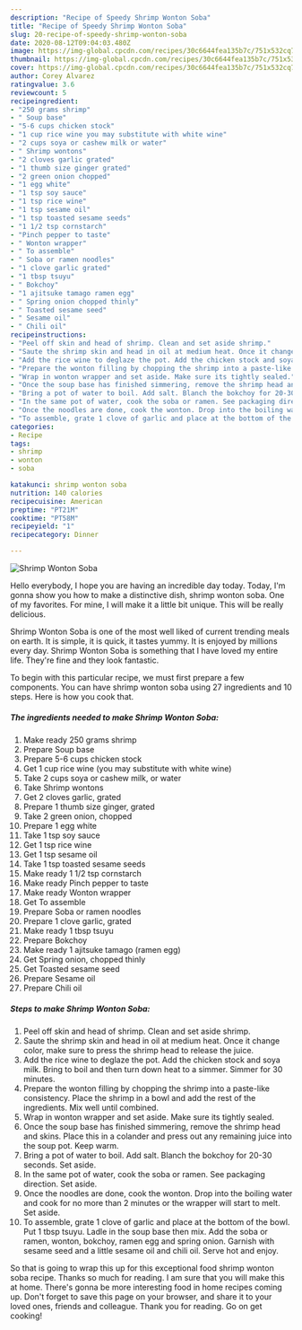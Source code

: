 ```yaml
---
description: "Recipe of Speedy Shrimp Wonton Soba"
title: "Recipe of Speedy Shrimp Wonton Soba"
slug: 20-recipe-of-speedy-shrimp-wonton-soba
date: 2020-08-12T09:04:03.480Z
image: https://img-global.cpcdn.com/recipes/30c6644fea135b7c/751x532cq70/shrimp-wonton-soba-recipe-main-photo.jpg
thumbnail: https://img-global.cpcdn.com/recipes/30c6644fea135b7c/751x532cq70/shrimp-wonton-soba-recipe-main-photo.jpg
cover: https://img-global.cpcdn.com/recipes/30c6644fea135b7c/751x532cq70/shrimp-wonton-soba-recipe-main-photo.jpg
author: Corey Alvarez
ratingvalue: 3.6
reviewcount: 5
recipeingredient:
- "250 grams shrimp"
- " Soup base"
- "5-6 cups chicken stock"
- "1 cup rice wine you may substitute with white wine"
- "2 cups soya or cashew milk or water"
- " Shrimp wontons"
- "2 cloves garlic grated"
- "1 thumb size ginger grated"
- "2 green onion chopped"
- "1 egg white"
- "1 tsp soy sauce"
- "1 tsp rice wine"
- "1 tsp sesame oil"
- "1 tsp toasted sesame seeds"
- "1 1/2 tsp cornstarch"
- "Pinch pepper to taste"
- " Wonton wrapper"
- " To assemble"
- " Soba or ramen noodles"
- "1 clove garlic grated"
- "1 tbsp tsuyu"
- " Bokchoy"
- "1 ajitsuke tamago ramen egg"
- " Spring onion chopped thinly"
- " Toasted sesame seed"
- " Sesame oil"
- " Chili oil"
recipeinstructions:
- "Peel off skin and head of shrimp. Clean and set aside shrimp."
- "Saute the shrimp skin and head in oil at medium heat. Once it change color, make sure to press the shrimp head to release the juice."
- "Add the rice wine to deglaze the pot. Add the chicken stock and soya milk. Bring to boil and then turn down heat to a simmer. Simmer for 30 minutes."
- "Prepare the wonton filling by chopping the shrimp into a paste-like consistency. Place the shrimp in a bowl and add the rest of the ingredients. Mix well until combined."
- "Wrap in wonton wrapper and set aside. Make sure its tightly sealed."
- "Once the soup base has finished simmering, remove the shrimp head and skins. Place this in a colander and press out any remaining juice into the soup pot. Keep warm."
- "Bring a pot of water to boil. Add salt. Blanch the bokchoy for 20-30 seconds. Set aside."
- "In the same pot of water, cook the soba or ramen. See packaging direction. Set aside."
- "Once the noodles are done, cook the wonton. Drop into the boiling water and cook for no more than 2 minutes or the wrapper will start to melt. Set aside."
- "To assemble, grate 1 clove of garlic and place at the bottom of the bowl. Put 1 tbsp tsuyu. Ladle in the soup base then mix. Add the soba or ramen, wonton, bokchoy, ramen egg and spring onion. Garnish with sesame seed and a little sesame oil and chili oil. Serve hot and enjoy."
categories:
- Recipe
tags:
- shrimp
- wonton
- soba

katakunci: shrimp wonton soba 
nutrition: 140 calories
recipecuisine: American
preptime: "PT21M"
cooktime: "PT58M"
recipeyield: "1"
recipecategory: Dinner

---
```



![Shrimp Wonton Soba](https://img-global.cpcdn.com/recipes/30c6644fea135b7c/751x532cq70/shrimp-wonton-soba-recipe-main-photo.jpg)

Hello everybody, I hope you are having an incredible day today. Today, I'm gonna show you how to make a distinctive dish, shrimp wonton soba. One of my favorites. For mine, I will make it a little bit unique. This will be really delicious.



Shrimp Wonton Soba is one of the most well liked of current trending meals on earth. It is simple, it is quick, it tastes yummy. It is enjoyed by millions every day. Shrimp Wonton Soba is something that I have loved my entire life. They're fine and they look fantastic.


To begin with this particular recipe, we must first prepare a few components. You can have shrimp wonton soba using 27 ingredients and 10 steps. Here is how you cook that.

<!--inarticleads1-->

##### The ingredients needed to make Shrimp Wonton Soba:

1. Make ready 250 grams shrimp
1. Prepare  Soup base
1. Prepare 5-6 cups chicken stock
1. Get 1 cup rice wine (you may substitute with white wine)
1. Take 2 cups soya or cashew milk, or water
1. Take  Shrimp wontons
1. Get 2 cloves garlic, grated
1. Prepare 1 thumb size ginger, grated
1. Take 2 green onion, chopped
1. Prepare 1 egg white
1. Take 1 tsp soy sauce
1. Get 1 tsp rice wine
1. Get 1 tsp sesame oil
1. Take 1 tsp toasted sesame seeds
1. Make ready 1 1/2 tsp cornstarch
1. Make ready Pinch pepper to taste
1. Make ready  Wonton wrapper
1. Get  To assemble
1. Prepare  Soba or ramen noodles
1. Prepare 1 clove garlic, grated
1. Make ready 1 tbsp tsuyu
1. Prepare  Bokchoy
1. Make ready 1 ajitsuke tamago (ramen egg)
1. Get  Spring onion, chopped thinly
1. Get  Toasted sesame seed
1. Prepare  Sesame oil
1. Prepare  Chili oil




<!--inarticleads2-->

##### Steps to make Shrimp Wonton Soba:

1. Peel off skin and head of shrimp. Clean and set aside shrimp.
1. Saute the shrimp skin and head in oil at medium heat. Once it change color, make sure to press the shrimp head to release the juice.
1. Add the rice wine to deglaze the pot. Add the chicken stock and soya milk. Bring to boil and then turn down heat to a simmer. Simmer for 30 minutes.
1. Prepare the wonton filling by chopping the shrimp into a paste-like consistency. Place the shrimp in a bowl and add the rest of the ingredients. Mix well until combined.
1. Wrap in wonton wrapper and set aside. Make sure its tightly sealed.
1. Once the soup base has finished simmering, remove the shrimp head and skins. Place this in a colander and press out any remaining juice into the soup pot. Keep warm.
1. Bring a pot of water to boil. Add salt. Blanch the bokchoy for 20-30 seconds. Set aside.
1. In the same pot of water, cook the soba or ramen. See packaging direction. Set aside.
1. Once the noodles are done, cook the wonton. Drop into the boiling water and cook for no more than 2 minutes or the wrapper will start to melt. Set aside.
1. To assemble, grate 1 clove of garlic and place at the bottom of the bowl. Put 1 tbsp tsuyu. Ladle in the soup base then mix. Add the soba or ramen, wonton, bokchoy, ramen egg and spring onion. Garnish with sesame seed and a little sesame oil and chili oil. Serve hot and enjoy.




So that is going to wrap this up for this exceptional food shrimp wonton soba recipe. Thanks so much for reading. I am sure that you will make this at home. There's gonna be more interesting food in home recipes coming up. Don't forget to save this page on your browser, and share it to your loved ones, friends and colleague. Thank you for reading. Go on get cooking!
